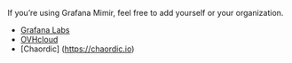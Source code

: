 If you’re using Grafana Mimir, feel free to add yourself or your organization.

- [Grafana Labs](https://grafana.com)
- [OVHcloud](https://www.ovhcloud.com)
- [Chaordic] (https://chaordic.io)
